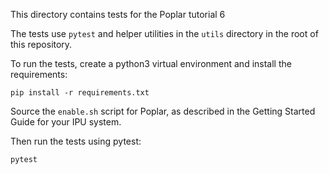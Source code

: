 This directory contains tests for the Poplar tutorial 6

The tests use `pytest` and helper utilities in the `utils` directory
in the root of this repository.

To run the tests, create a python3 virtual environment and install the
requirements:

    pip install -r requirements.txt

Source the `enable.sh` script for Poplar, as described in the
Getting Started Guide for your IPU system.

Then run the tests using pytest:

    pytest

